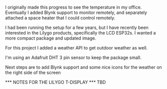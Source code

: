 I originally made this progress to see the temperature in my office. Eventually I added Blynk support to monitor remotely, and separately attached a space heater that I could control remotely.

I had been running the setup for a few years, but I have recently been interested in the Lilygo products, specifically the LCD ESP32s. I wanted a more compact package and updated image.

For this project I added a weather API to get outdoor weather as well.

I'm using an Adafruit DHT 3 pin sensor to keep the package small.

Next steps are to add Blynk support and some nice icons for the weather on the right side of the screen

*** NOTES FOR THE LILYGO T-DISPLAY ***
TBD
